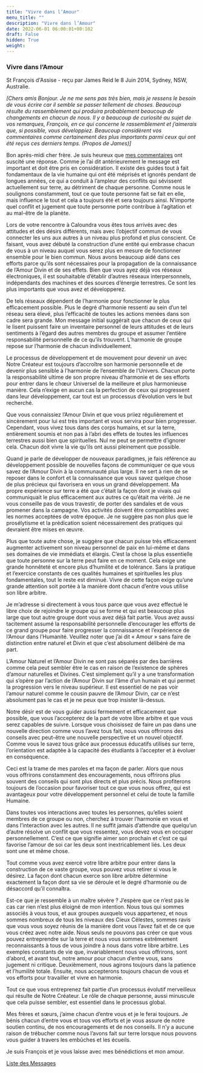 ```yaml
---
title: "Vivre dans l’Amour"
menu_title: ""
description: "Vivre dans l’Amour"
date: 2022-06-01 06:00:01+00:102
draft: False
hidden: True
weight:
---
```

### Vivre dans l’Amour

St François d'Assise - reçu par  James Reid le 8 Juin 2014, Sydney, NSW, Australie.

*[Chers amis Bonjour. Je ne me sens pas très bien, mais je ressens le besoin de vous écrire car il semble se passer tellement de choses. Beaucoup résulte du rassemblement qui produira probablement beaucoup de changements en chacun de nous. Il y a beaucoup de curiosité au sujet de vos remarques, François, en ce qui concerne le rassemblement et j’aimerais que, si possible, vous développiez. Beaucoup considèrent vos commentaires comme certainement des plus importants parmi ceux qui ont été reçus ces derniers temps. (Propos de James)]*

Bon après-midi cher frère. Je suis heureux que [mes commentaires](/fr-contemporary-messages/fr-contemporary-messages-by-date-order/fr-contemporary-messages-2014/fr-2014-5-26-1-jr-st-francis-of-assisi/) ont suscité une réponse. Comme je l’ai dit antérieurement le message est important et doit être pris en considération. Il existe des guides tout à fait fondamentaux de la vie humaine qui ont été méprisés et ignorés pendant de longues années, ce qui a conduit à l’ampleur des conflits qui sévissent actuellement sur terre, au détriment de chaque personne. Comme nous le soulignons constamment, tout ce que toute personne fait se fait en elle, mais influence le tout et cela a toujours été et sera toujours ainsi. N’importe quel conflit et jugement que toute personne porte contribue à l’agitation et au mal-être de la planète.

Lors de votre rencontre à Caloundra vous êtes tous arrivés avec des attitudes et des désirs différents, mais avec l’objectif commun de vous connecter les uns aux autres à un niveau plus profond et plus conscient. Ce faisant, vous avez débuté la construction d’une entité qui embrasse chacun de vous à un niveau auquel vous serez plus en mesure de fonctionner ensemble pour le bien commun. Nous avons beaucoup aidé dans ces efforts parce qu’ils sont nécessaires pour la propagation de la connaissance de l’Amour Divin et de ses effets. Bien que vous ayez déjà vos réseaux électroniques, il est souhaitable d’établir d’autres réseaux interpersonnels, indépendants des machines et des sources d’énergie terrestres. Ce sont les plus importants que vous avez et développerez.

De tels réseaux dépendent de l’harmonie pour fonctionner le plus efficacement possible. Plus le degré d’harmonie ressenti au sein d’un tel réseau sera élevé, plus l’efficacité de toutes les actions menées dans son cadre sera grande. Mon message initial suggérait que chacun de ceux qui le lisent puissent faire un inventaire personnel de leurs attitudes et de leurs sentiments à l’égard des autres membres du groupe et assumer l’entière responsabilité personnelle de ce qu’ils trouvent. L’harmonie de groupe repose sur l’harmonie de chacun individuellement.

Le processus de développement et de mouvement pour devenir un avec Notre Créateur est toujours d’accroître son harmonie personnelle et de devenir plus sensible à l’harmonie de l’ensemble de l’Univers. Chacun porte la responsabilité ultime de son propre niveau d’harmonie et de ses efforts pour entrer dans le chœur Universel de la meilleure et plus harmonieuse manière. Cela n’exige en aucun cas la perfection de ceux qui progressent dans leur développement, car tout est un processus d’évolution vers le but recherché.

Que vous connaissiez l’Amour Divin et que vous priiez régulièrement et sincèrement pour lui est très important et vous servira pour bien progresser. Cependant, vous vivez tous dans des corps humains, et sur la terre, entièrement soumis et non pas à l’abri des effets de toutes les influences terrestres aussi bien que spirituelles. Nul ne peut se permettre d’ignorer cela. Chacun doit vivre la vie qu’ils ont aussi pleinement que possible.

Quand je parle de développer de nouveaux paradigmes, je fais référence au développement possible de nouvelles façons de communiquer ce que vous savez de l’Amour Divin à la communauté plus large. Il ne sert à rien de se reposer dans le confort et la connaissance que vous savez quelque chose de plus précieux qui favorisera en vous un grand développement. Ma propre expérience sur terre a été que c’était la façon dont je vivais qui communiquait le plus efficacement aux autres ce qu’était ma vérité. Je ne vous conseille pas de vous travestir, de porter des sandales et de vous promener dans la campagne. Vos activités doivent être compatibles avec les normes acceptées de votre époque. Je ne suggère pas non plus que le prosélytisme et la prédication soient nécessairement des pratiques qui devraient être mises en œuvre.

Plus que toute autre chose, je suggère que chacun puisse très efficacement augmenter activement son niveau personnel de paix en lui-même et dans ses domaines de vie immédiats et élargis. C’est la chose la plus essentielle que toute personne sur la terre peut faire en ce moment. Cela exige une grande honnêteté et encore plus d’humilité et de tolérance. Sans la pratique et l’exercice constants de ces qualités humaines et spirituelles les plus fondamentales, tout le reste est diminué. Vivre de cette façon exige qu’une grande attention soit portée à la manière dont chacun d’entre vous utilise son libre arbitre.

Je m’adresse si directement à vous tous parce que vous avez effectué le libre choix de rejoindre le groupe qui se forme et qui est beaucoup plus large que tout autre groupe dont vous avez déjà fait partie. Vous avez aussi tacitement assumé la responsabilité personnelle d’encourager les efforts de ce grand groupe pour faire progresser la connaissance et l’expérience de l’Amour dans l’Humanité. Veuillez noter que j’ai dit « Amour » sans faire de distinction entre naturel et Divin et que c’est absolument délibéré de ma part.

L’Amour Naturel et l’Amour Divin ne sont pas séparés par des barrières comme cela peut sembler être le cas en raison de l’existence de sphères d’amour naturelles et Divines. C’est simplement qu’il y a une transformation qui s’opère par l’action de l’Amour Divin sur l’âme d’un humain et qui permet la progression vers le niveau supérieur. Il est essentiel de ne pas voir l’amour naturel comme le cousin pauvre de l’Amour Divin, car ce n’est absolument pas le cas et je ne peux que trop insister là-dessus.

Notre désir est de vous guider aussi fermement et efficacement que possible, que vous l’accepterez de la part de votre libre arbitre et que vous serez capables de suivre. Lorsque vous choisissez de faire un pas dans une nouvelle direction comme vous l’avez tous fait, nous vous offrirons des conseils avec peut-être une nouvelle perspective et un nouvel objectif. Comme vous le savez tous grâce aux processus éducatifs utilisés sur terre, l’orientation est adaptée à la capacité des étudiants à l’accepter et à évoluer en conséquence.

Ceci est la trame de mes paroles et ma façon de parler. Alors que nous vous offrirons constamment des encouragements, nous offrirons plus souvent des conseils qui sont plus directs et plus précis. Nous profiterons toujours de l’occasion pour favoriser tout ce que vous nous offrez, qui est avantageux pour votre développement personnel et celui de toute la famille Humaine.

Dans toutes vos interactions avec toutes les personnes, qu’elles soient membres de ce groupe ou non, cherchez à trouver l’harmonie en vous et dans l’interaction avec les autres. Il ne suffit jamais d’attendre que quelqu’un d’autre résolve un conflit que vous ressentez, vous devez vous en occuper personnellement. C’est ce que signifie aimer son prochain et c’est ce qui favorise l’amour de soi car les deux sont inextricablement liés. Les deux sont une et même chose.

Tout comme vous avez exercé votre libre arbitre pour entrer dans la construction de ce vaste groupe, vous pouvez vous retirer si vous le désirez. La façon dont chacun exerce son libre arbitre détermine exactement la façon dont sa vie se déroule et le degré d’harmonie ou de désaccord qu’il connaîtra.

Est-ce que je ressemble à un maître sévère ? J’espère que ce n’est pas le cas car rien n’est plus éloigné de mon intention. Nous tous qui sommes associés à vous tous, et aux groupes auxquels vous appartenez, et nous sommes nombreux de tous les niveaux des Cieux Célestes, sommes ravis que vous vous soyez réunis de la manière dont vous l’avez fait et de ce que vous créez avec notre aide. Nous seuls ne pouvons pas créer ce que vous pouvez entreprendre sur la terre et nous vous sommes extrêmement reconnaissants à tous de vous joindre à nous dans votre libre arbitre. Les exemples constants de vie que, invariablement nous vous offrirons, sont d’abord, et avant tout, notre amour pour chacun d’entre vous, sans jugement ni critique. Deuxièmement, nous agirons toujours dans la patience et l’humilité totale. Ensuite, nous accepterons toujours chacun de vous et vos efforts pour travailler et vivre en harmonie.

Tout ce que vous entreprenez fait partie d’un processus évolutif merveilleux qui résulte de Notre Créateur. Le rôle de chaque personne, aussi minuscule que cela puisse sembler, est essentiel dans le processus global.

Mes frères et sœurs, j’aime chacun d’entre vous et je le ferai toujours. Je bénis chacun d’entre vous et tous vos efforts et je vous assure de notre soutien continu, de nos encouragements et de nos conseils. Il n’y a aucune raison de trébucher comme nous l’avons fait sur terre lorsque nous pouvons vous guider à travers les embûches et les écueils.

Je suis François et je vous laisse avec mes bénédictions et mon amour.

[Liste des Messages](/fr-contemporary-messages/fr-contemporary-messages-by-date-order/fr-contemporary-messages-2014)
